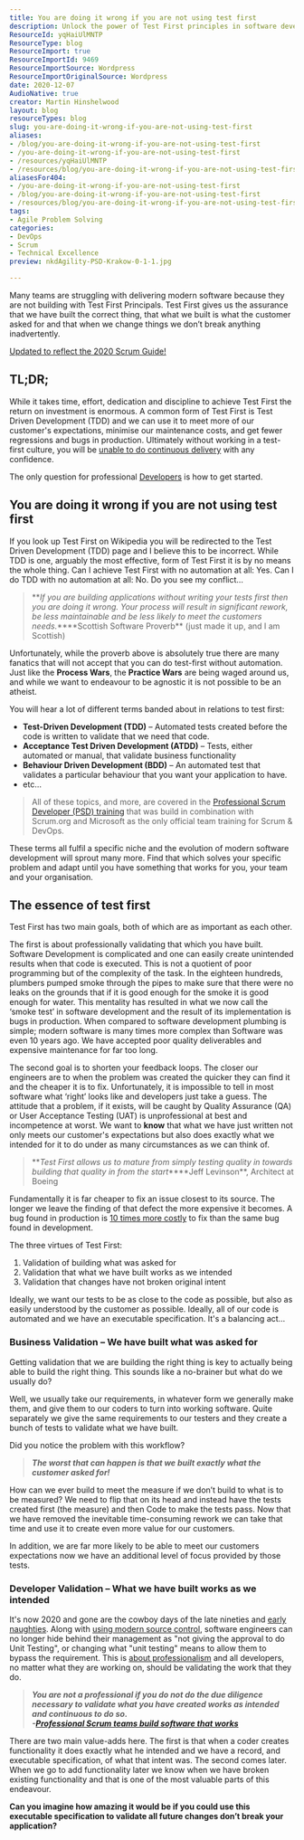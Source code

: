 ```yaml
---
title: You are doing it wrong if you are not using test first
description: Unlock the power of Test First principles in software development. Learn how TDD and ATDD can enhance quality, reduce bugs, and meet customer needs effectively.
ResourceId: yqHaiUlMNTP
ResourceType: blog
ResourceImport: true
ResourceImportId: 9469
ResourceImportSource: Wordpress
ResourceImportOriginalSource: Wordpress
date: 2020-12-07
AudioNative: true
creator: Martin Hinshelwood
layout: blog
resourceTypes: blog
slug: you-are-doing-it-wrong-if-you-are-not-using-test-first
aliases:
- /blog/you-are-doing-it-wrong-if-you-are-not-using-test-first
- /you-are-doing-it-wrong-if-you-are-not-using-test-first
- /resources/yqHaiUlMNTP
- /resources/blog/you-are-doing-it-wrong-if-you-are-not-using-test-first
aliasesFor404:
- /you-are-doing-it-wrong-if-you-are-not-using-test-first
- /blog/you-are-doing-it-wrong-if-you-are-not-using-test-first
- /resources/blog/you-are-doing-it-wrong-if-you-are-not-using-test-first
tags:
- Agile Problem Solving
categories:
- DevOps
- Scrum
- Technical Excellence
preview: nkdAgility-PSD-Krakow-0-1-1.jpg

---
```

Many teams are struggling with delivering modern software because they are not building with Test First Principals. Test First gives us the assurance that we have built the correct thing, that what we built is what the customer asked for and that when we change things we don’t break anything inadvertently.

[Updated to reflect the 2020 Scrum Guide!](https://nkdagility.com/the-2020-scrum-guide/)

## TL;DR;

While it takes time, effort, dedication and discipline to achieve Test First the return on investment is enormous. A common form of Test First is Test Driven Development (TDD) and we can use it to meet more of our customer's expectations, minimise our maintenance costs, and get fewer regressions and bugs in production. Ultimately without working in a test-first culture, you will be [unable to do continuous delivery](/blog/continuous-deliver-sprint/) with any confidence.

The only question for professional [Developers](/the-2020-scrum-guide/#developers) is how to get started.

## You are doing it wrong if you are not using test first

If you look up Test First on Wikipedia you will be redirected to the Test Driven Development (TDD) page and I believe this to be incorrect. While TDD is one, arguably the most effective, form of Test First it is by no means the whole thing. Can I achieve Test First with no automation at all: Yes. Can I do TDD with no automation at all: No. Do you see my conflict…

> **_If you are building applications without writing your tests first then you are doing it wrong. Your process will result in significant rework, be less maintainable and be less likely to meet the customers needs._\*\***Scottish Software Proverb\*\* (just made it up, and I am Scottish)

Unfortunately, while the proverb above is absolutely true there are many fanatics that will not accept that you can do test-first without automation. Just like the **Process Wars**, the **Practice Wars** are being waged around us, and while we want to endeavour to be agnostic it is not possible to be an atheist.

You will hear a lot of different terms banded about in relations to test first:

- **Test-Driven Development (TDD)** – Automated tests created before the code is written to validate that we need that code.
- **Acceptance Test Driven Development (ATDD)** – Tests, either automated or manual, that validate business functionality
- **Behaviour Driven Development (BDD)** – An automated test that validates a particular behaviour that you want your application to have.
- etc…

> All of these topics, and more, are covered in the [Professional Scrum Developer (PSD) training](/training/courses/professional-scrum-developer-training/) that was build in combination with Scrum.org and Microsoft as the only official team training for Scrum & DevOps.

These terms all fulfil a specific niche and the evolution of modern software development will sprout many more. Find that which solves your specific problem and adapt until you have something that works for you, your team and your organisation.

## The essence of test first

Test First has two main goals, both of which are as important as each other.

The first is about professionally validating that which you have built. Software Development is complicated and one can easily create unintended results when that code is executed. This is not a quotient of poor programming but of the complexity of the task. In the eighteen hundreds, plumbers pumped smoke through the pipes to make sure that there were no leaks on the grounds that if it is good enough for the smoke it is good enough for water. This mentality has resulted in what we now call the ‘smoke test’ in software development and the result of its implementation is bugs in production. When compared to software development plumbing is simple; modern software is many times more complex than Software was even 10 years ago. We have accepted poor quality deliverables and expensive maintenance for far too long.

The second goal is to shorten your feedback loops. The closer our engineers are to when the problem was created the quicker they can find it and the cheaper it is to fix. Unfortunately, it is impossible to tell in most software what ‘right’ looks like and developers just take a guess. The attitude that a problem, if it exists, will be caught by Quality Assurance (QA) or User Acceptance Testing (UAT) is unprofessional at best and incompetence at worst. We want to **know** that what we have just written not only meets our customer's expectations but also does exactly what we intended for it to do under as many circumstances as we can think of.

> **_Test First allows us to mature from simply testing quality in towards building that quality in from the start_\*\***Jeff Levinson\*\*, Architect at Boeing

Fundamentally it is far cheaper to fix an issue closest to its source. The longer we leave the finding of that defect the more expensive it becomes. A bug found in production is [10 times more costly](http://www.scrum.org/About/All-Articles/articleType/ArticleView/articleId/644/Agile-Economics-The-Dollars-and-Sense-of-Scrum) to fix than the same bug found in development.

The three virtues of Test First:

1. Validation of building what was asked for
2. Validation that what we have built works as we intended
3. Validation that changes have not broken original intent

Ideally, we want our tests to be as close to the code as possible, but also as easily understood by the customer as possible. Ideally, all of our code is automated and we have an executable specification. It's a balancing act…

### Business Validation – We have built what was asked for

Getting validation that we are building the right thing is key to actually being able to build the right thing. This sounds like a no-brainer but what do we usually do?

Well, we usually take our requirements, in whatever form we generally make them, and give them to our coders to turn into working software. Quite separately we give the same requirements to our testers and they create a bunch of tests to validate what we have built.

Did you notice the problem with this workflow?

> **_The worst that can happen is that we built exactly what the customer asked for!_**

How can we ever build to meet the measure if we don’t build to what is to be measured? We need to flip that on its head and instead have the tests created first (the measure) and then Code to make the tests pass. Now that we have removed the inevitable time-consuming rework we can take that time and use it to create even more value for our customers.

In addition, we are far more likely to be able to meet our customers expectations now we have an additional level of focus provided by those tests.

### Developer Validation – What we have built works as we intended

It's now 2020 and gone are the cowboy days of the late nineties and [early naughties](http://en.wikipedia.org/wiki/Naughties). Along with [using modern source control](https://nkdagility.com/getting-started-with-modern-source-control-system-and-devops/), software engineers can no longer hide behind their management as "not giving the approval to do Unit Testing", or changing what "unit testing" means to allow them to bypass the requirement. This is [about professionalism](/blog/scrum-tapas-importance-professionalism/) and all developers, no matter what they are working on, should be validating the work that they do.

> **_You are not a professional if you do not do the due diligence necessary to validate what you have created works as intended and continuous to do so.  
> \-[Professional Scrum teams build software that works](https://nkdagility.com/professional-scrum-teams-build-software-works/)_**

There are two main value-adds here. The first is that when a coder creates functionality it does exactly what he intended and we have a record, and executable specification, of what that intent was. The second comes later. When we go to add functionality later we know when we have broken existing functionality and that is one of the most valuable parts of this endeavour.

**Can you imagine how amazing it would be if you could use this executable specification to validate all future changes don’t break your application?**

